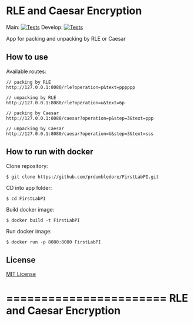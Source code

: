 # RLE and Caesar Encryption

Main:
[![Tests](https://github.com/prdumbledore/FirstLabPI/actions/workflows/gradle-tests.yml/badge.svg?branch=main)](https://github.com/prdumbledore/FirstLabPI/actions/workflows/gradle-tests.yml)
Develop:
[![Tests](https://github.com/prdumbledore/FirstLabPI/actions/workflows/gradle-tests.yml/badge.svg?branch=develop)](https://github.com/prdumbledore/FirstLabPI/actions/workflows/gradle-tests.yml)


App for packing and unpacking by RLE or Caesar

## How to use

Available routes:
```
// packing by RLE
http://127.0.0.1:8080/rle?operation=p&text=pppppp

// unpacking by RLE         
http://127.0.0.1:8080/rle?operation=u&text=6p

// packing by Caesar
http://127.0.0.1:8080/caesar?operation=p&step=3&text=ppp

// unpacking by Caesar
http://127.0.0.1:8080/caesar?operation=U&step=3&text=sss
```
## How to run with docker
Clone repository:
``` console
$ git clone https://github.com/prdumbledore/FirstLabPI.git
```
CD into app folder:
``` console
$ cd FirstLabPI
```
Build docker image:
``` console
$ docker build -t FirstLabPI
```
Run docker image:
``` console
$ docker run -p 8080:8080 FirstLabPI
```

## License

[MIT License](./LICENSE)

=======================
RLE and Caesar Encryption
=======================